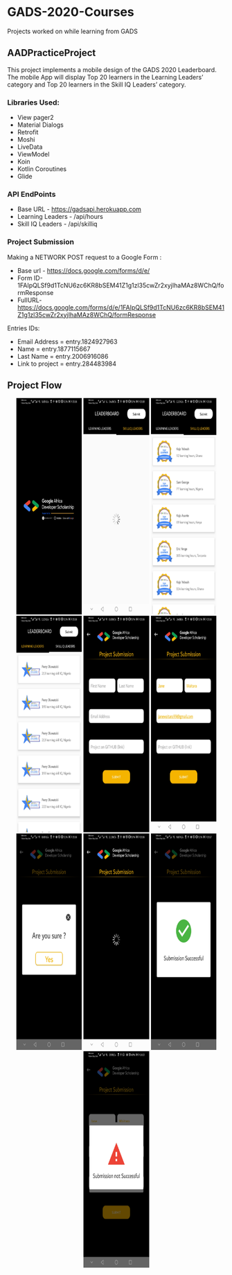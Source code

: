 # GADS-2020-Courses
Projects worked on while learning from GADS

## AADPracticeProject 
This project implements a mobile design of the GADS 2020 Leaderboard. The mobile App will display Top 20 learners in the Learning Leaders’ category and Top 20 learners in the Skill IQ Leaders’ category.

### Libraries Used: 
* View pager2
* Material Dialogs
* Retrofit
* Moshi
* LiveData
* ViewModel
* Koin
* Kotlin Coroutines
* Glide

### API EndPoints
* Base URL - https://gadsapi.herokuapp.com
* Learning Leaders - /api/hours
* Skill IQ Leaders - /api/skilliq

### Project Submission
Making a NETWORK POST request to a Google Form :
* Base url - https://docs.google.com/forms/d/e/
* Form ID-1FAIpQLSf9d1TcNU6zc6KR8bSEM41Z1g1zl35cwZr2xyjIhaMAz8WChQ/formResponse
* FullURL- https://docs.google.com/forms/d/e/1FAIpQLSf9d1TcNU6zc6KR8bSEM41Z1g1zl35cwZr2xyjIhaMAz8WChQ/formResponse

Entries IDs:
* Email Address = entry.1824927963
* Name = entry.1877115667
* Last Name = entry.2006916086
* Link to project = entry.284483984

## Project Flow
<p align="center">
  <p align="center">


<img src="https://github.com/janewaitara/GADS-2020-Courses/blob/master/projects/images/splashscreen.jpg" width="30%" height="500px">
<img src="https://github.com/janewaitara/GADS-2020-Courses/blob/master/projects/images/leadersloading.jpg" width="30%" height="500px">
<img src="https://github.com/janewaitara/GADS-2020-Courses/blob/master/projects/images/learningleaders.jpg" width="30%" height="500px">
<img src="https://github.com/janewaitara/GADS-2020-Courses/blob/master/projects/images/skilliqleaders.jpg" width="30%" height="500px">
<img src="https://github.com/janewaitara/GADS-2020-Courses/blob/master/projects/images/formsubmission.jpg" width="30%" height="500px">
<img src="https://github.com/janewaitara/GADS-2020-Courses/blob/master/projects/images/formsubmission2.jpg" width="30%" height="500px">
<img src="https://github.com/janewaitara/GADS-2020-Courses/blob/master/projects/images/confirmation.jpg" width="30%" height="500px">
<img src="https://github.com/janewaitara/GADS-2020-Courses/blob/master/projects/images/formsubmissionloading.jpg" width="30%" height="500px">
<img src="https://github.com/janewaitara/GADS-2020-Courses/blob/master/projects/images/submissionSuccessful.jpg" width="30%" height="500px">
<img src="https://github.com/janewaitara/GADS-2020-Courses/blob/master/projects/images/error.jpg" width="30%" height="500px">

</p>
